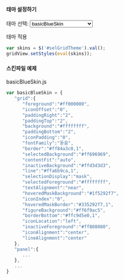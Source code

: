 
#### 태마 설정하기

태마 선택: 
<select id="selGridTheme">
	<option selected="selected">basicBlueSkin</option>
	<option>OfficeBlueSkin</option>
	<option>OrangeGlowSkin</option>
	<option>basicBlackSkin</option>
	<option>goldenBlackSkin</option>
	<option>blackMambaSkin</option>
	<option>allBlackSkin</option>
	<option>basicGrayBlueSkin</option>
	<option>basicGreenSkin</option>
	<option>basicVioletSkin</option>
	<option>blueSkySkin</option>
	<option>deepGreenSkin</option>
	<option>espressoSkin</option>
	<option>moonlitSkin</option>
	<option>generalBlueSkin</option>
	<option>generalGreenSkin</option>
	<option>generalGraySkin</option>
	<option>generalGreenYellowSkin</option>
	<option>generalNavySkin</option>
	<option>generalOrangeSkin</option>
	<option>generalRedSkin</option>
	<option>generalYellowSkin</option>
	<option>generalGraySkin</option>
	<option>glowBlueSkin</option>
	<option>glowDarkGraySkin</option>
	<option>generalRedWineSkin</option>
	<option>glowGreenSkin</option>
	<option>glowGreenYellowSkin</option>
	<option>glowNavySkin</option>
	<option>glowOrangeSkin</option>
	<option>glowRedSkin</option>
	<option>glowRedWineSkin</option>
	<option>glowYellowSkin</option>
	<option>waveLightBlueSkin</option>
	<option>waveDarkBlueSkin</option>
	<option>officeGraySkin</option>
	<option>officeGoldSkin</option>
	<option>officeSilverSkin</option>
	<option>generalDarkGraySkin</option>
</select>

<a class="btn primary small round lowercase" id="btnSetTheme">태마 적용</a>


```js
var skins = $('#selGridTheme').val();
gridView.setStyles(eval(skins));
```

#### 스킨파일 예제

basicBlueSkin.js

```js
var basicBlueSkin = {  
   "grid":{  
      "foreground":"#ff000000",
      "iconOffset":"0",
      "paddingRight":"2",
      "paddingTop":"2",
      "background":"#ffffffff",
      "paddingBottom":"2",
      "iconPadding":"0",
      "fontFamily":"돋움",
      "border":"#ff84a3c0,1",
      "selectedBackground":"#ff696969",
      "contentFit":"auto",
      "inactiveBackground":"#ffd3d3d3",
      "line":"#ffa6b9ca,1",
      "selectionDisplay":"mask",
      "selectedForeground":"#ffffffff",
      "textAlignment":"near",
      "hoveredMaskBackground":"#1f5292f7",
      "iconIndex":"0",
      "hoveredMaskBorder":"#335292f7,1",
      "figureBackground":"#ff6f9ac5",
      "borderBottom":"#ffc9d5e0,1",
      "iconLocation":"left",
      "inactiveForeground":"#ff808080",
      "iconAlignment":"center",
      "lineAlignment":"center"
   },
   "panel":{ 
      ...
   },
   ...
}
```


<script>
  $('#btnSetTheme').click(function() {
  	var skin = $('#selGridTheme').val();
    gridView.setStyles(eval(skin));
  });
  </script>